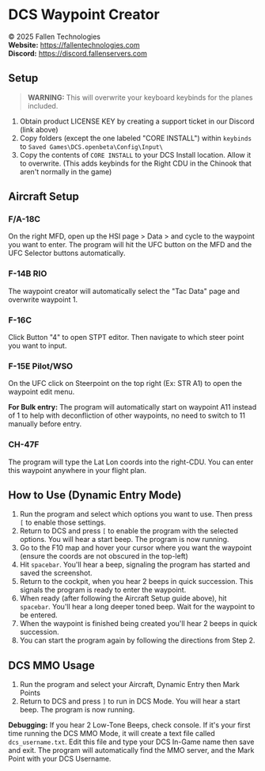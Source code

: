 # DCS Waypoint Creator

© 2025 Fallen Technologies  
**Website:** https://fallentechnologies.com  
**Discord:** https://discord.fallenservers.com

## Setup

> **WARNING:** This will overwrite your keyboard keybinds for the planes included.

1. Obtain product LICENSE KEY by creating a support ticket in our Discord (link above)
2. Copy folders (except the one labeled "CORE INSTALL") within `keybinds` to `Saved Games\DCS.openbeta\Config\Input\`
3. Copy the contents of `CORE INSTALL` to your DCS Install location. Allow it to overwrite. (This adds keybinds for the Right CDU in the Chinook that aren't normally in the game)

## Aircraft Setup

### F/A-18C
On the right MFD, open up the HSI page > Data > and cycle to the waypoint you want to enter. The program will hit the UFC button on the MFD and the UFC Selector buttons automatically.

### F-14B RIO
The waypoint creator will automatically select the "Tac Data" page and overwrite waypoint 1.

### F-16C
Click Button "4" to open STPT editor. Then navigate to which steer point you want to input.

### F-15E Pilot/WSO
On the UFC click on Steerpoint on the top right (Ex: STR A1) to open the waypoint edit menu.

**For Bulk entry:** The program will automatically start on waypoint A11 instead of 1 to help with deconfliction of other waypoints, no need to switch to 11 manually before entry.

### CH-47F
The program will type the Lat Lon coords into the right-CDU. You can enter this waypoint anywhere in your flight plan.

## How to Use (Dynamic Entry Mode)

1. Run the program and select which options you want to use. Then press `[` to enable those settings.
2. Return to DCS and press `[` to enable the program with the selected options. You will hear a start beep. The program is now running.
3. Go to the F10 map and hover your cursor where you want the waypoint (ensure the coords are not obscured in the top-left)
4. Hit `spacebar`. You'll hear a beep, signaling the program has started and saved the screenshot.
5. Return to the cockpit, when you hear 2 beeps in quick succession. This signals the program is ready to enter the waypoint.
6. When ready (after following the Aircraft Setup guide above), hit `spacebar`. You'll hear a long deeper toned beep. Wait for the waypoint to be entered.
7. When the waypoint is finished being created you'll hear 2 beeps in quick succession.
8. You can start the program again by following the directions from Step 2.

## DCS MMO Usage

1. Run the program and select your Aircraft, Dynamic Entry then Mark Points
2. Return to DCS and press `]` to run in DCS Mode. You will hear a start beep. The program is now running.

**Debugging:** If you hear 2 Low-Tone Beeps, check console. If it's your first time running the DCS MMO Mode, it will create a text file called `dcs_username.txt`. Edit this file and type your DCS In-Game name then save and exit. The program will automatically find the MMO server, and the Mark Point with your DCS Username.
